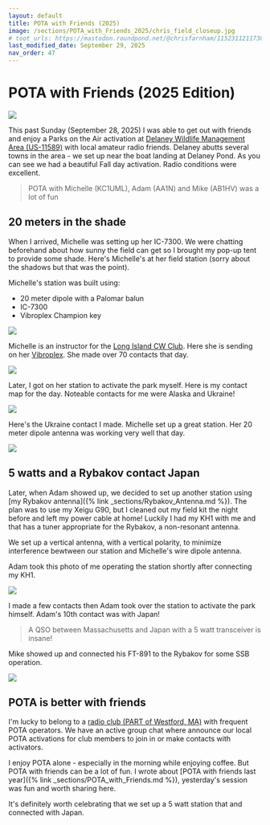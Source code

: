 ```yaml
---
layout: default
title: POTA with Friends (2025)
image: /sections/POTA_with_Friends_2025/chris_field_closeup.jpg
# toot_urls: https://mastodon.roundpond.net/@chrisfarnham/115231121173871928
last_modified_date: September 29, 2025
nav_order: 47
---
```


# POTA with Friends (2025 Edition)

![](chris_field_closeup.jpg)

This past Sunday (September 28, 2025) I was able to get out with friends and enjoy a Parks on the Air activation at
[Delaney Wildlife Management Area (US-11589)](https://pota.app/#/park/US-11589) with
local amateur radio friends. Delaney abutts several towns in the area - we set up
near the boat landing at Delaney Pond. As you can see we had a beautiful Fall day
activation. Radio conditions were excellent.

> POTA with Michelle (KC1UML), Adam (AA1N) and Mike (AB1HV) was a lot of fun

## 20 meters in the shade

When I arrived, Michelle was setting up her IC-7300. We were chatting beforehand about how
sunny the field can get so I brought my pop-up tent to provide some shade. Here's Michelle's
at her field station (sorry about the shadows but that was the point).

Michelle's station was built using:
 - 20 meter dipole with a Palomar balun
 - IC-7300
 - Vibroplex Champion key

![](PXL_20250928_182053877.jpg)

Michelle is an instructor for the [Long Island CW Club](https://longislandcwclub.org/). Here she is
sending on her [Vibroplex](https://www.vibroplexcollector.net/?page_id=467). She made over 70 contacts
that day.

![](PXL_20250928_184411598.jpg)

Later, I got on her station to activate the park myself. Here is my contact map for the day. Noteable
contacts for me were Alaska and Ukraine!

![](46203ef7853615bb.png)

Here's the Ukraine contact I made. Michelle set up a great station. Her 20 meter dipole antenna was working very well that day.

![](ukrain_qso_path.png)

## 5 watts and a Rybakov contact Japan

Later, when Adam showed up, we decided to set up another station using
[my Rybakov antenna]({% link _sections/Rybakov_Antenna.md %}). The plan was to use
my Xeigu G90, but I cleaned out my field kit the night before and left my power cable at home!
Luckily I had my KH1 with me and that has a tuner appropriate for the Rybakov, a non-resonant antenna.

We set up a vertical antenna, with a vertical polarity, to minimize interference bewtween our station and Michelle's wire dipole antenna.

Adam took this photo of me operating the station shortly after connecting my KH1.

![](farnham_field_delaney.jpg)

I made a few contacts then Adam took over the station to activate the park himself. Adam's 10th contact was with Japan!

> A QSO between Massachusetts and Japan with a 5 watt transceiver is insane!

Mike showed up and connected his FT-891 to the Rybakov for some SSB operation.

![](PXL_20250928_211831999.jpg)

## POTA is better with friends

I'm lucky to belong to a [radio club (PART of Westford, MA)](https://wb1gof.org/) with frequent
POTA operators. We have an active group chat where announce our local POTA activations for
club members to join in or make contacts with activators.

I enjoy POTA alone  - especially in the morning while enjoying coffee. But POTA with
friends can be a lot of fun. I wrote about [POTA with friends last year]({% link _sections/POTA_with_Friends.md %}),
yesterday's session was fun and worth sharing here.

It's definitely worth celebrating that we set up a 5 watt station that and connected with Japan.
